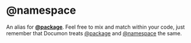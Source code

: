 # @namespace

An alias for __[@package](more.tags.package)__. Feel free to mix and match within your code, just remember that Documon treats [@package](more.tags.package) and [@namespace](more.tags.namespace) the same.

